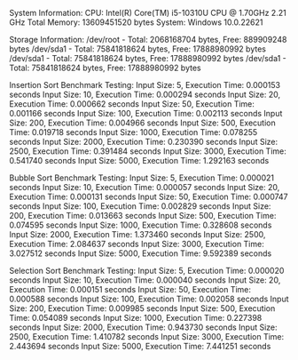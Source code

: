 System Information:
CPU: Intel(R) Core(TM) i5-10310U CPU @ 1.70GHz   2.21 GHz
Total Memory: 13609451520 bytes
System: Windows 10.0.22621

Storage Information:
/dev/root - Total: 2068168704 bytes, Free: 889909248 bytes
/dev/sda1 - Total: 75841818624 bytes, Free: 17888980992 bytes
/dev/sda1 - Total: 75841818624 bytes, Free: 17888980992 bytes
/dev/sda1 - Total: 75841818624 bytes, Free: 17888980992 bytes

Insertion Sort Benchmark Testing:
Input Size: 5, Execution Time: 0.000153 seconds
Input Size: 10, Execution Time: 0.000294 seconds
Input Size: 20, Execution Time: 0.000662 seconds
Input Size: 50, Execution Time: 0.001166 seconds
Input Size: 100, Execution Time: 0.002113 seconds
Input Size: 200, Execution Time: 0.004966 seconds
Input Size: 500, Execution Time: 0.019718 seconds
Input Size: 1000, Execution Time: 0.078255 seconds
Input Size: 2000, Execution Time: 0.230390 seconds
Input Size: 2500, Execution Time: 0.391484 seconds
Input Size: 3000, Execution Time: 0.541740 seconds
Input Size: 5000, Execution Time: 1.292163 seconds

Bubble Sort Benchmark Testing:
Input Size: 5, Execution Time: 0.000021 seconds
Input Size: 10, Execution Time: 0.000057 seconds
Input Size: 20, Execution Time: 0.000131 seconds
Input Size: 50, Execution Time: 0.000747 seconds
Input Size: 100, Execution Time: 0.002829 seconds
Input Size: 200, Execution Time: 0.013663 seconds
Input Size: 500, Execution Time: 0.074595 seconds
Input Size: 1000, Execution Time: 0.328608 seconds
Input Size: 2000, Execution Time: 1.373460 seconds
Input Size: 2500, Execution Time: 2.084637 seconds
Input Size: 3000, Execution Time: 3.027512 seconds
Input Size: 5000, Execution Time: 9.592389 seconds

Selection Sort Benchmark Testing:
Input Size: 5, Execution Time: 0.000020 seconds
Input Size: 10, Execution Time: 0.000040 seconds
Input Size: 20, Execution Time: 0.000151 seconds
Input Size: 50, Execution Time: 0.000588 seconds
Input Size: 100, Execution Time: 0.002058 seconds
Input Size: 200, Execution Time: 0.009985 seconds
Input Size: 500, Execution Time: 0.054089 seconds
Input Size: 1000, Execution Time: 0.227398 seconds
Input Size: 2000, Execution Time: 0.943730 seconds
Input Size: 2500, Execution Time: 1.410782 seconds
Input Size: 3000, Execution Time: 2.443694 seconds
Input Size: 5000, Execution Time: 7.441251 seconds

